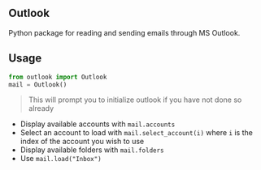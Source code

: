 ## Outlook
Python package for reading and sending emails through MS Outlook.

## Usage
```python
from outlook import Outlook
mail = Outlook()
```
> This will prompt you to initialize outlook if you have not done so already
* Display available accounts with `mail.accounts`
* Select an account to load with `mail.select_account(i)` where `i` is the index of the account you wish to use
* Display available folders with `mail.folders`
* Use `mail.load("Inbox")`

